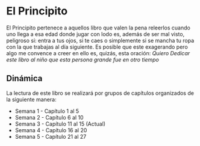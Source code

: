 # El Principito #
El Principito pertenece a aquellos libro que valen la pena releerlos
cuando uno llega a esa edad donde jugar con lodo es, además de ser mal
visto, peligroso si: entra a tus ojos, si te caes o simplemente si se
mancha tu ropa con la que trabajas al día siguiente. Es posible que
este exagerando pero algo me convence a creer en ello es, quizás, esta oración:
_Quiero Dedicar este libro al niño que esta persona grande fue en otro tiempo_


## Dinámica
La lectura de este libro se realizará por grupos de capítulos
organizados de la siguiente manera:

* Semana 1 - Capítulo 1 al 5
* Semana 2 - Capítulo 6 al 10
* Semana 3 - Capítulo 11 al 15 (Actual)
* Semana 4 - Capítulo 16 al 20
* Semana 5 - Capítulo 21 al 27
